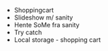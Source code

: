 - Shoppingcart
- Slideshow m/ sanity 
- Hente SoMe fra sanity
- Try catch
- Local storage - shopping cart

